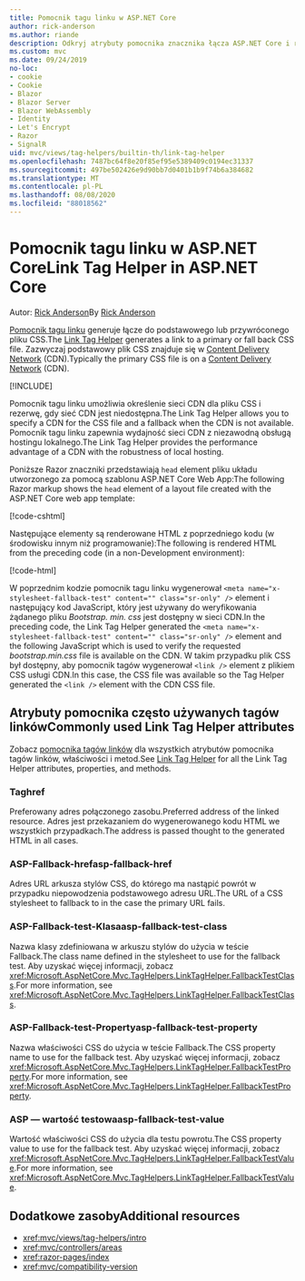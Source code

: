 ```yaml
---
title: Pomocnik tagu linku w ASP.NET Core
author: rick-anderson
ms.author: riande
description: Odkryj atrybuty pomocnika znacznika łącza ASP.NET Core i rolę, jaką każdy atrybut odgrywa w rozszerzeniu zachowania taga HTML tag.
ms.custom: mvc
ms.date: 09/24/2019
no-loc:
- cookie
- Cookie
- Blazor
- Blazor Server
- Blazor WebAssembly
- Identity
- Let's Encrypt
- Razor
- SignalR
uid: mvc/views/tag-helpers/builtin-th/link-tag-helper
ms.openlocfilehash: 7487bc64f8e20f85ef95e5389409c0194ec31337
ms.sourcegitcommit: 497be502426e9d90bb7d0401b1b9f74b6a384682
ms.translationtype: MT
ms.contentlocale: pl-PL
ms.lasthandoff: 08/08/2020
ms.locfileid: "88018562"
---
```

# <a name="link-tag-helper-in-aspnet-core"></a><span data-ttu-id="22a99-103">Pomocnik tagu linku w ASP.NET Core</span><span class="sxs-lookup"><span data-stu-id="22a99-103">Link Tag Helper in ASP.NET Core</span></span>

<span data-ttu-id="22a99-104">Autor: [Rick Anderson](https://twitter.com/RickAndMSFT)</span><span class="sxs-lookup"><span data-stu-id="22a99-104">By [Rick Anderson](https://twitter.com/RickAndMSFT)</span></span>

<span data-ttu-id="22a99-105">[Pomocnik tagu linku](xref:Microsoft.AspNetCore.Mvc.TagHelpers.LinkTagHelper) generuje łącze do podstawowego lub przywróconego pliku CSS.</span><span class="sxs-lookup"><span data-stu-id="22a99-105">The [Link Tag Helper](xref:Microsoft.AspNetCore.Mvc.TagHelpers.LinkTagHelper) generates a link to a primary or fall back CSS file.</span></span> <span data-ttu-id="22a99-106">Zazwyczaj podstawowy plik CSS znajduje się w [Content Delivery Network](/office365/enterprise/content-delivery-networks#what-exactly-is-a-cdn) (CDN).</span><span class="sxs-lookup"><span data-stu-id="22a99-106">Typically the primary CSS file is on a [Content Delivery Network](/office365/enterprise/content-delivery-networks#what-exactly-is-a-cdn) (CDN).</span></span>

[!INCLUDE[](~/includes/cdn.md)]

<span data-ttu-id="22a99-107">Pomocnik tagu linku umożliwia określenie sieci CDN dla pliku CSS i rezerwę, gdy sieć CDN jest niedostępna.</span><span class="sxs-lookup"><span data-stu-id="22a99-107">The Link Tag Helper allows you to specify a CDN for the CSS file and a fallback when the CDN is not available.</span></span> <span data-ttu-id="22a99-108">Pomocnik tagu linku zapewnia wydajność sieci CDN z niezawodną obsługą hostingu lokalnego.</span><span class="sxs-lookup"><span data-stu-id="22a99-108">The Link Tag Helper provides the performance advantage of a CDN with the robustness of local hosting.</span></span>

<span data-ttu-id="22a99-109">Poniższe Razor znaczniki przedstawiają `head` element pliku układu utworzonego za pomocą szablonu ASP.NET Core Web App:</span><span class="sxs-lookup"><span data-stu-id="22a99-109">The following Razor markup shows the `head` element of a layout file created with the ASP.NET Core web app template:</span></span>

[!code-cshtml[](link-tag-helper/sample/_Layout.cshtml?name=snippet)]

<span data-ttu-id="22a99-110">Następujące elementy są renderowane HTML z poprzedniego kodu (w środowisku innym niż programowanie):</span><span class="sxs-lookup"><span data-stu-id="22a99-110">The following is rendered HTML from the preceding code (in a non-Development environment):</span></span>

[!code-html[](link-tag-helper/sample/HtmlPage1.html)]

<span data-ttu-id="22a99-111">W poprzednim kodzie pomocnik tagu linku wygenerował `<meta name="x-stylesheet-fallback-test" content="" class="sr-only" />` element i następujący kod JavaScript, który jest używany do weryfikowania żądanego pliku *Bootstrap. min. css* jest dostępny w sieci CDN.</span><span class="sxs-lookup"><span data-stu-id="22a99-111">In the preceding code, the Link Tag Helper generated the `<meta name="x-stylesheet-fallback-test" content="" class="sr-only" />` element and the following JavaScript which is used to verify the requested *bootstrap.min.css* file is available on the CDN.</span></span> <span data-ttu-id="22a99-112">W takim przypadku plik CSS był dostępny, aby pomocnik tagów wygenerował `<link />` element z plikiem CSS usługi CDN.</span><span class="sxs-lookup"><span data-stu-id="22a99-112">In this case, the CSS file was available so the Tag Helper generated the `<link />` element with the CDN CSS file.</span></span>

## <a name="commonly-used-link-tag-helper-attributes"></a><span data-ttu-id="22a99-113">Atrybuty pomocnika często używanych tagów linków</span><span class="sxs-lookup"><span data-stu-id="22a99-113">Commonly used Link Tag Helper attributes</span></span>

<span data-ttu-id="22a99-114">Zobacz [pomocnika tagów linków](xref:Microsoft.AspNetCore.Mvc.TagHelpers.LinkTagHelper) dla wszystkich atrybutów pomocnika tagów linków, właściwości i metod.</span><span class="sxs-lookup"><span data-stu-id="22a99-114">See [Link Tag Helper](xref:Microsoft.AspNetCore.Mvc.TagHelpers.LinkTagHelper)  for all the Link Tag Helper attributes, properties, and methods.</span></span>

### <a name="href"></a><span data-ttu-id="22a99-115">Tag</span><span class="sxs-lookup"><span data-stu-id="22a99-115">href</span></span>

<span data-ttu-id="22a99-116">Preferowany adres połączonego zasobu.</span><span class="sxs-lookup"><span data-stu-id="22a99-116">Preferred address of the linked resource.</span></span> <span data-ttu-id="22a99-117">Adres jest przekazaniem do wygenerowanego kodu HTML we wszystkich przypadkach.</span><span class="sxs-lookup"><span data-stu-id="22a99-117">The address is passed thought to the generated HTML in all cases.</span></span>

### <a name="asp-fallback-href"></a><span data-ttu-id="22a99-118">ASP-Fallback-href</span><span class="sxs-lookup"><span data-stu-id="22a99-118">asp-fallback-href</span></span>

<span data-ttu-id="22a99-119">Adres URL arkusza stylów CSS, do którego ma nastąpić powrót w przypadku niepowodzenia podstawowego adresu URL.</span><span class="sxs-lookup"><span data-stu-id="22a99-119">The URL of a CSS stylesheet to fallback to in the case the primary URL fails.</span></span>

### <a name="asp-fallback-test-class"></a><span data-ttu-id="22a99-120">ASP-Fallback-test-Klasa</span><span class="sxs-lookup"><span data-stu-id="22a99-120">asp-fallback-test-class</span></span>

<span data-ttu-id="22a99-121">Nazwa klasy zdefiniowana w arkuszu stylów do użycia w teście Fallback.</span><span class="sxs-lookup"><span data-stu-id="22a99-121">The class name defined in the stylesheet to use for the fallback test.</span></span> <span data-ttu-id="22a99-122">Aby uzyskać więcej informacji, zobacz <xref:Microsoft.AspNetCore.Mvc.TagHelpers.LinkTagHelper.FallbackTestClass>.</span><span class="sxs-lookup"><span data-stu-id="22a99-122">For more information, see <xref:Microsoft.AspNetCore.Mvc.TagHelpers.LinkTagHelper.FallbackTestClass>.</span></span>

### <a name="asp-fallback-test-property"></a><span data-ttu-id="22a99-123">ASP-Fallback-test-Property</span><span class="sxs-lookup"><span data-stu-id="22a99-123">asp-fallback-test-property</span></span>

<span data-ttu-id="22a99-124">Nazwa właściwości CSS do użycia w teście Fallback.</span><span class="sxs-lookup"><span data-stu-id="22a99-124">The CSS property name to use for the fallback test.</span></span> <span data-ttu-id="22a99-125">Aby uzyskać więcej informacji, zobacz <xref:Microsoft.AspNetCore.Mvc.TagHelpers.LinkTagHelper.FallbackTestProperty>.</span><span class="sxs-lookup"><span data-stu-id="22a99-125">For more information, see <xref:Microsoft.AspNetCore.Mvc.TagHelpers.LinkTagHelper.FallbackTestProperty>.</span></span>

### <a name="asp-fallback-test-value"></a><span data-ttu-id="22a99-126">ASP — wartość testowa</span><span class="sxs-lookup"><span data-stu-id="22a99-126">asp-fallback-test-value</span></span>

<span data-ttu-id="22a99-127">Wartość właściwości CSS do użycia dla testu powrotu.</span><span class="sxs-lookup"><span data-stu-id="22a99-127">The CSS property value to use for the fallback test.</span></span> <span data-ttu-id="22a99-128">Aby uzyskać więcej informacji, zobacz <xref:Microsoft.AspNetCore.Mvc.TagHelpers.LinkTagHelper.FallbackTestValue>.</span><span class="sxs-lookup"><span data-stu-id="22a99-128">For more information, see <xref:Microsoft.AspNetCore.Mvc.TagHelpers.LinkTagHelper.FallbackTestValue>.</span></span>

## <a name="additional-resources"></a><span data-ttu-id="22a99-129">Dodatkowe zasoby</span><span class="sxs-lookup"><span data-stu-id="22a99-129">Additional resources</span></span>

* <xref:mvc/views/tag-helpers/intro>
* <xref:mvc/controllers/areas>
* <xref:razor-pages/index>
* <xref:mvc/compatibility-version>
